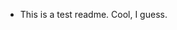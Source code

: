 - This is a test readme. Cool, I guess.

<!---
dirkthepanda/dirkthepanda is a ✨ special ✨ repository because its `README.md` (this file) appears on your GitHub profile.
You can click the Preview link to take a look at your changes.
--->
